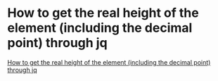 # How to get the real height of the element (including the decimal point) through jq
[How to get the real height of the element (including the decimal point) through jq](https://aiwithcloud.com/2022/09/19/how_to_get_the_real_height_of_the_element_including_the_decimal_point_through_jq/)